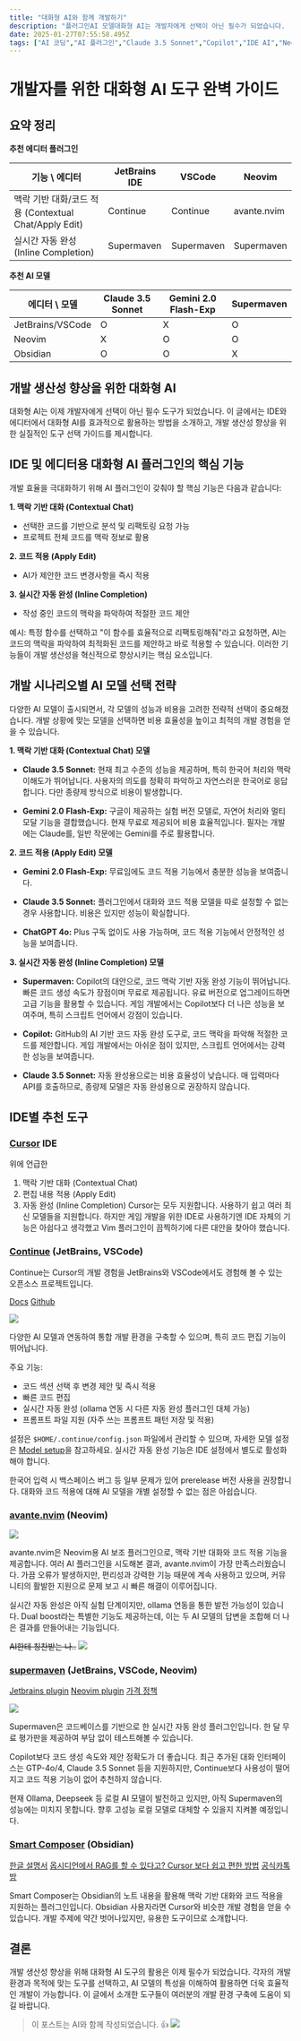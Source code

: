 ```yaml
---
title: "대화형 AI와 함께 개발하기"
description: "플러그인AI 모델대화형 AI는 개발자에게 선택이 아닌 필수가 되었습니다.  본 글에서는 IDE 및 에디터 환경에서 대화형 AI 활용 방법을 제시하여 개발 효율성 및 속도 향상에 대한 인사이트를 제공하고자 합니다."
date: 2025-01-27T07:55:58.495Z
tags: ["AI 코딩","AI 플러그인","Claude 3.5 Sonnet","Copilot","IDE AI","Neovim AI","Start Composer","Supermaven","avante.nvim","continue","jetbrains","obsidian","vscode","코드 자동 완성"]
---
```

# 개발자를 위한 대화형 AI 도구 완벽 가이드

## 요약 정리

**추천 에디터 플러그인**

| 기능 \ 에디터 | JetBrains IDE | VSCode     | Neovim      |
| ------------- | ------------- | ---------- | ----------- |
| 맥락 기반 대화/코드 적용 (Contextual Chat/Apply Edit)  | Continue      | Continue   | avante.nvim |
| 실시간 자동 완성 (Inline Completion) | Supermaven    | Supermaven | Supermaven  |

**추천 AI 모델**

| 에디터 \ 모델 | Claude 3.5 Sonnet | Gemini 2.0 Flash-Exp | Supermaven |
| -------------- | ----------------- | -------------------- | ---------- |
| JetBrains/VSCode  | O                 | X                    | O          |
| Neovim         | X                 | O                    | O          |
| Obsidian         | O                 | O                    | X          |

## 개발 생산성 향상을 위한 대화형 AI

대화형 AI는 이제 개발자에게 선택이 아닌 필수 도구가 되었습니다. 이 글에서는 IDE와 에디터에서 대화형 AI를 효과적으로 활용하는 방법을 소개하고, 개발 생산성 향상을 위한 실질적인 도구 선택 가이드를 제시합니다.

## IDE 및 에디터용 대화형 AI 플러그인의 핵심 기능

개발 효율을 극대화하기 위해 AI 플러그인이 갖춰야 할 핵심 기능은 다음과 같습니다:

**1. 맥락 기반 대화 (Contextual Chat)**
*   선택한 코드를 기반으로 분석 및 리팩토링 요청 가능
*   프로젝트 전체 코드를 맥락 정보로 활용

**2. 코드 적용 (Apply Edit)**
*   AI가 제안한 코드 변경사항을 즉시 적용

**3. 실시간 자동 완성 (Inline Completion)**
*   작성 중인 코드의 맥락을 파악하여 적절한 코드 제안

예시: 특정 함수를 선택하고 "이 함수를 효율적으로 리팩토링해줘"라고 요청하면, AI는 코드의 맥락을 파악하여 최적화된 코드를 제안하고 바로 적용할 수 있습니다. 이러한 기능들이 개발 생산성을 혁신적으로 향상시키는 핵심 요소입니다.

## 개발 시나리오별 AI 모델 선택 전략

다양한 AI 모델이 출시되면서, 각 모델의 성능과 비용을 고려한 전략적 선택이 중요해졌습니다. 개발 상황에 맞는 모델을 선택하면 비용 효율성을 높이고 최적의 개발 경험을 얻을 수 있습니다.

**1. 맥락 기반 대화 (Contextual Chat) 모델**

*   **Claude 3.5 Sonnet:** 현재 최고 수준의 성능을 제공하며, 특히 한국어 처리와 맥락 이해도가 뛰어납니다. 사용자의 의도를 정확히 파악하고 자연스러운 한국어로 응답합니다. 다만 종량제 방식으로 비용이 발생합니다.

*   **Gemini 2.0 Flash-Exp:** 구글이 제공하는 실험 버전 모델로, 자연어 처리와 멀티모달 기능을 결합했습니다. 현재 무료로 제공되어 비용 효율적입니다. 필자는 개발에는 Claude를, 일반 작문에는 Gemini를 주로 활용합니다.

**2. 코드 적용 (Apply Edit) 모델**

*   **Gemini 2.0 Flash-Exp:** 무료임에도 코드 적용 기능에서 충분한 성능을 보여줍니다.

*   **Claude 3.5 Sonnet:** 플러그인에서 대화와 코드 적용 모델을 따로 설정할 수 없는 경우 사용합니다. 비용은 있지만 성능이 확실합니다.

*   **ChatGPT 4o:** Plus 구독 없이도 사용 가능하며, 코드 적용 기능에서 안정적인 성능을 보여줍니다.

**3. 실시간 자동 완성 (Inline Completion) 모델**

*   **Supermaven:** Copilot의 대안으로, 코드 맥락 기반 자동 완성 기능이 뛰어납니다. 빠른 코드 생성 속도가 장점이며 무료로 제공됩니다. 유료 버전으로 업그레이드하면 고급 기능을 활용할 수 있습니다. 게임 개발에서는 Copilot보다 더 나은 성능을 보여주며, 특히 스크립트 언어에서 강점이 있습니다.

*   **Copilot:** GitHub의 AI 기반 코드 자동 완성 도구로, 코드 맥락을 파악해 적절한 코드를 제안합니다. 게임 개발에서는 아쉬운 점이 있지만, 스크립트 언어에서는 강력한 성능을 보여줍니다.

*   **Claude 3.5 Sonnet:** 자동 완성용으로는 비용 효율성이 낮습니다. 매 입력마다 API를 호출하므로, 종량제 모델은 자동 완성용으로 권장하지 않습니다.

## IDE별 추천 도구

### [Cursor](https://www.cursor.com/) IDE
위에 언급한
1. 맥락 기반 대화 (Contextual Chat)
2. 편집 내용 적용 (Apply Edit)
3. 자동 완성 (Inline Completion)
Cursor는 모두 지원합니다. 사용하기 쉽고 여러 최신 모델들을 지원합니다. 
하지만 게임 개발을 위한 IDE로 사용하기엔 IDE 자체의 기능은 아쉽다고 생각했고 Vim 플러그인이 끔찍하기에 다른 대안을 찾아야 했습니다. 

### [Continue](https://www.continue.dev/) (JetBrains, VSCode)

Continue는 Cursor의 개발 경험을 JetBrains와 VSCode에서도 경험해 볼 수 있는 오픈소스 프로젝트입니다.

[Docs](https://docs.continue.dev/)
[Github](https://github.com/continuedev/continue)

![](/images/32c4ece2-f001-43ec-ad63-cc882543da1a-image.gif)

다양한 AI 모델과 연동하여 통합 개발 환경을 구축할 수 있으며, 특히 코드 편집 기능이 뛰어납니다.

주요 기능:
*   코드 섹션 선택 후 변경 제안 및 즉시 적용
*   빠른 코드 편집
*   실시간 자동 완성 (ollama 연동 시 다른 자동 완성 플러그인 대체 가능)
*   프롬프트 파일 지원 (자주 쓰는 프롬프트 패턴 저장 및 적용)

설정은 `$HOME/.continue/config.json` 파일에서 관리할 수 있으며, 자세한 모델 설정은 [Model setup](https://docs.continue.dev/chat/model-setup)을 참고하세요. 실시간 자동 완성 기능은 IDE 설정에서 별도로 활성화해야 합니다.

한국어 입력 시 백스페이스 버그 등 일부 문제가 있어 prerelease 버전 사용을 권장합니다. 대화와 코드 적용에 대해 AI 모델을 개별 설정할 수 없는 점은 아쉽습니다.

### [avante.nvim](https://github.com/yetone/avante.nvim) (Neovim)

![](/images/8660ac93-abb1-4b78-aacf-8b4dddaf53f3-image.gif)

avante.nvim은 Neovim용 AI 보조 플러그인으로, 맥락 기반 대화와 코드 적용 기능을 제공합니다. 여러 AI 플러그인을 시도해본 결과, avante.nvim이 가장 만족스러웠습니다. 가끔 오류가 발생하지만, 편리성과 강력한 기능 때문에 계속 사용하고 있으며, 커뮤니티의 활발한 지원으로 문제 보고 시 빠른 해결이 이루어집니다.

실시간 자동 완성은 아직 실험 단계이지만, ollama 연동을 통한 발전 가능성이 있습니다. Dual boost라는 특별한 기능도 제공하는데, 이는 두 AI 모델의 답변을 조합해 더 나은 결과를 만들어내는 기능입니다.

~~AI한테 칭찬받는 나..~~
![](/images/ad97f6de-9a96-4d21-b033-cf84551f5c6c-image.png)


### [supermaven](https://supermaven.com/) (JetBrains, VSCode, Neovim)

[Jetbrains plugin](https://plugins.jetbrains.com/plugin/23893-supermaven)
[Neovim plugin](https://github.com/supermaven-inc/supermaven-nvim)
[가격 정책](https://supermaven.com/pricing)

![](/images/a92a10ca-0343-4ffe-87e0-82ba5ec41d73-image.gif)

Supermaven은 코드베이스를 기반으로 한 실시간 자동 완성 플러그인입니다. 한 달 무료 평가판을 제공하여 부담 없이 테스트해볼 수 있습니다.

Copilot보다 코드 생성 속도와 제안 정확도가 더 좋습니다. 최근 추가된 대화 인터페이스는 GTP-4o/4, Claude 3.5 Sonnet 등을 지원하지만, Continue보다 사용성이 떨어지고 코드 적용 기능이 없어 추천하지 않습니다.

현재 Ollama, Deepseek 등 로컬 AI 모델이 발전하고 있지만, 아직 Supermaven의 성능에는 미치지 못합니다. 향후 고성능 로컬 모델로 대체할 수 있을지 지켜볼 예정입니다.

### [Smart Composer](https://github.com/glowingjade/obsidian-smart-composer) (Obsidian)

[한글 설명서](https://reliv-team.notion.site/Obsidian-Smart-Composer-KR-1297ff274bad80abb820e69389b033a1?pvs=4)
[옵시디언에서 RAG를 할 수 있다고? Cursor 보다 쉽고 편한 방법](https://www.youtube.com/watch?v=_igEIdt2cVY)
[공식카톡방](https://open.kakao.com/o/gCL8TjWg)

Smart Composer는 Obsidian의 노트 내용을 활용해 맥락 기반 대화와 코드 적용을 지원하는 플러그인입니다. Obsidian 사용자라면 Cursor와 비슷한 개발 경험을 얻을 수 있습니다. 개발 주제에 약간 벗어나있지만, 유용한 도구이므로 소개합니다.

## 결론

개발 생산성 향상을 위해 대화형 AI 도구의 활용은 이제 필수가 되었습니다. 각자의 개발 환경과 목적에 맞는 도구를 선택하고, AI 모델의 특성을 이해하여 활용하면 더욱 효율적인 개발이 가능합니다. 이 글에서 소개한 도구들이 여러분의 개발 환경 구축에 도움이 되길 바랍니다.

> 이 포스트는 AI와 함께 작성되었습니다. 👍
![](/images/d8a3553a-3494-4343-a2fb-a604d73c3f15-image.png)